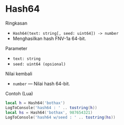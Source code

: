 # Hash64

Ringkasan
- `Hash64(text: string[, seed: uint64]) -> number`
- Menghasilkan hash FNV-1a 64-bit.

Parameter
- `text: string`
- `seed: uint64 (opsional)`

Nilai kembali
- `number` — Nilai hash 64-bit.

Contoh (Lua)
```lua
local h = Hash64('bothax')
LogToConsole('hash64 : ' .. tostring(h))
local hs = Hash64('bothax', 987654321)
LogToConsole('hash64 w/seed : ' .. tostring(hs))
```

